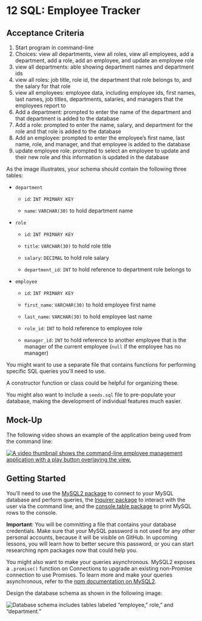 #  12 SQL: Employee Tracker

## Acceptance Criteria

1. Start program in command-line
2. Choices: view all departments, view all roles, view all employees, add a department, add a role, add an employee, and update an employee role
3. view all departments: able showing department names and department ids
4. view all roles: job title, role id, the department that role belongs to, and the salary for that role
5. view all employees: employee data, including employee ids, first names, last names, job titles, departments, salaries, and managers that the employees report to
6. Add a department: prompted to enter the name of the department and that department is added to the database
7. Add a role: prompted to enter the name, salary, and department for the role and that role is added to the database
8. Add an employee: prompted to enter the employee’s first name, last name, role, and manager, and that employee is added to the database
9. update employee role: prompted to select an employee to update and their new role and this information is updated in the database

As the image illustrates, your schema should contain the following three tables:

* `department`

  * `id`: `INT PRIMARY KEY`

  * `name`: `VARCHAR(30)` to hold department name

* `role`

  * `id`: `INT PRIMARY KEY`

  * `title`: `VARCHAR(30)` to hold role title

  * `salary`: `DECIMAL` to hold role salary

  * `department_id`: `INT` to hold reference to department role belongs to

* `employee`

  * `id`: `INT PRIMARY KEY`

  * `first_name`: `VARCHAR(30)` to hold employee first name

  * `last_name`: `VARCHAR(30)` to hold employee last name

  * `role_id`: `INT` to hold reference to employee role

  * `manager_id`: `INT` to hold reference to another employee that is the manager of the current employee (`null` if the employee has no manager)

You might want to use a separate file that contains functions for performing specific SQL queries you'll need to use. 

A constructor function or class could be helpful for organizing these.

You might also want to include a `seeds.sql` file to pre-populate your database, making the development of individual features much easier.


## Mock-Up

The following video shows an example of the application being used from the command line:

[![A video thumbnail shows the command-line employee management application with a play button overlaying the view.](./Assets/12-sql-homework-video-thumbnail.png)](https://2u-20.wistia.com/medias/2lnle7xnpk)

## Getting Started

You’ll need to use the [MySQL2 package](https://www.npmjs.com/package/mysql2) to connect to your MySQL database and perform queries, the [Inquirer package](https://www.npmjs.com/package/inquirer) to interact with the user via the command line, and the [console.table package](https://www.npmjs.com/package/console.table) to print MySQL rows to the console.

**Important**: You will be committing a file that contains your database credentials. Make sure that your MySQL password is not used for any other personal accounts, because it will be visible on GitHub. In upcoming lessons, you will learn how to better secure this password, or you can start researching npm packages now that could help you.

You might also want to make your queries asynchronous. MySQL2 exposes a `.promise()` function on Connections to upgrade an existing non-Promise connection to use Promises. To learn more and make your queries asynchronous, refer to the [npm documentation on MySQL2](https://www.npmjs.com/package/mysql2).

Design the database schema as shown in the following image:

![Database schema includes tables labeled “employee,” role,” and “department.”](./Assets/12-sql-homework-demo-01.png)


